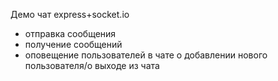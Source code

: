<p>Демо чат express+socket.io</p>
<ul>
<li>отправка сообщения</li>
<li>получение сообщений</li>
<li>оповещение пользователей в чате о добавлении нового пользователя/о выходе из чата</li>
</ul>